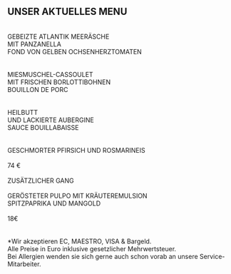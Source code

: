 ## UNSER AKTUELLES MENU  
<br>
GEBEIZTE ATLANTIK MEERÄSCHE<br>
MIT PANZANELLA<br>
FOND VON GELBEN OCHSENHERZTOMATEN<br>
<br>
<br>
MIESMUSCHEL-CASSOULET <br>
MIT FRISCHEN BORLOTTIBOHNEN<br>
BOUILLON DE PORC <br>
<br>
<br>
HEILBUTT<br>
UND LACKIERTE AUBERGINE <br>
SAUCE BOUILLABAISSE<br>
<br>
<br>
GESCHMORTER PFIRSICH UND ROSMARINEIS<br>
<br>
74 €
<br>
<br>
ZUSÄTZLICHER GANG<br>
<br>
GERÖSTETER PULPO MIT KRÄUTEREMULSION<br>
SPITZPAPRIKA UND MANGOLD<br>
<br>
18€
<br/>
<br/>
<br>
*Wir akzeptieren EC, MAESTRO, VISA & Bargeld.<br>
Alle Preise in Euro inklusive gesetzlicher Mehrwertsteuer.<br>
Bei Allergien wenden sie sich gerne auch schon vorab an unsere Service-Mitarbeiter.<br>
